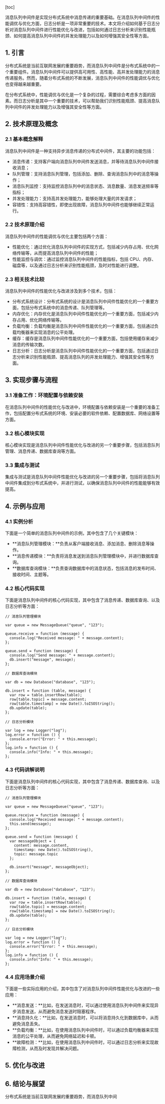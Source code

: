 
[toc]                    
                
                
消息队列中间件是实现分布式系统中消息传递的重要基础。在消息队列中间件的性能调优与优化方面，日志分析是一项非常重要的技术。本文将介绍如何基于日志分析对消息队列中间件进行性能优化与改进，包括如何通过日志分析来识别性能瓶颈、如何提高消息队列中间件的并发处理能力以及如何增强其安全性等方面。

## 1. 引言

分布式系统是当前互联网发展的重要趋势，而消息队列中间件是分布式系统中的一个重要组件。消息队列中间件可以提供高可用性、高性能、高并发处理能力的消息传递服务。然而，随着分布式系统的不断发展，消息队列中间件的性能调优与优化也变得越来越重要。

在分布式系统中，性能调优与优化是一个复杂的过程，需要综合考虑多方面的因素。而日志分析是其中一个重要的技术，可以帮助我们识别性能瓶颈、提高消息队列中间件的并发处理能力以及增强其安全性等方面。

## 2. 技术原理及概念

### 2.1 基本概念解释

消息队列中间件是一种支持异步消息传递的分布式中间件，其主要的功能包括：

- 消息传递：支持客户端向消息队列中间件发送消息，并等待消息队列中间件接收消息；
- 队列管理：支持消息队列管理，包括添加、删除、查询消息队列中的消息等操作；
- 消息队列监控：支持监控消息队列中的消息状态、消息数量、消息发送频率等指标；
- 并发处理能力：支持高并发处理能力，能够处理大量的并发请求；
- 容错性：支持高容错性，即使出现故障，消息队列中间件也能够继续正常运行。

### 2.2 技术原理介绍

消息队列中间件的性能调优与优化主要包括两个方面：

- 性能优化：通过优化消息队列中间件的实现方式，包括减少内存占用、优化网络传输等，从而提高消息队列中间件的性能；
- 性能监控与调优：通过监控消息队列中间件的性能指标，包括 CPU、内存、磁盘等，以及通过日志分析来识别性能瓶颈，及时对性能进行调整。

### 2.3 相关技术比较

消息队列中间件的性能优化与改进涉及到多个技术，包括：

- 分布式系统设计：分布式系统的设计是消息队列中间件性能优化的一个重要方面，包括分布式系统中的消息传递、队列管理等。
- 内存优化：内存优化是消息队列中间件性能优化的一个重要方面，包括减少内存占用、优化网络传输等。
- 负载均衡：负载均衡是消息队列中间件性能优化的一个重要方面，包括通过负载均衡器来实现消息的公平处理。
- 缓存：缓存是消息队列中间件性能优化的一个重要方面，包括使用缓存来减少消息的传输次数。
- 日志分析：日志分析是消息队列中间件性能优化的一个重要方面，包括通过日志分析来识别性能瓶颈、提高消息队列的并发处理能力、增强其安全性等方面。

## 3. 实现步骤与流程

### 3.1 准备工作：环境配置与依赖安装

在消息队列中间件的性能优化与改进中，环境配置与依赖安装是一个重要的准备工作，包括配置分布式系统的环境、安装必要的软件依赖、配置数据库、网络设置等方面。

### 3.2 核心模块实现

核心模块实现是消息队列中间件性能优化与改进的另一个重要步骤，包括消息队列管理、消息传递、数据库查询等方面。

### 3.3 集成与测试

集成与测试是消息队列中间件性能优化与改进的另一个重要步骤，包括将消息队列中间件集成到分布式系统中，并进行测试，以确保消息队列中间件的性能能够有效提高。

## 4. 示例与应用

### 4.1 实例分析

下面是一个简单的消息队列中间件的示例，其中包含了几个关键模块：

- **消息队列管理模块：**负责从客户端接收消息、添加消息、删除消息等操作。
- **消息传递模块：**负责将消息发送到消息队列管理模块中，并进行数据库查询。
- **数据库查询模块：**负责查询数据库中的消息状态，包括消息的发布时间、接收时间、主题等。

### 4.2 核心代码实现

下面是消息队列中间件的核心代码实现，其中包含了消息传递、数据库查询、以及日志分析等方面：

```
// 消息队列管理模块

var queue = new MessageQueue("queue", "123");

queue.receive = function (message) {
  console.log("Received message: " + message.content);
};

queue.send = function (message) {
  console.log("Send message: " + message.content);
  db.insert("message", message);
};

// 数据库查询模块

var db = new Database("database", "123");

db.insert = function (table, message) {
  var row = table.insertRow(table);
  row[table.topic] = message.content;
  row[table.timestamp] = new Date().toISOString();
  db.update(table);
};

// 日志分析模块

var log = new Logger("log");
log.error = function () {
  console.error("Error: " + this.message);
};
log.info = function () {
  console.info("Info: " + this.message);
};
```

### 4.3 代码讲解说明

下面是消息队列中间件的核心代码实现，其中包含了消息传递、数据库查询、以及日志分析等方面：

```
// 消息队列管理模块

var queue = new MessageQueue("queue", "123");

queue.receive = function (message) {
  console.log("Received message: " + message.content);
  this.send(message);
};

queue.send = function (message) {
  var messageObject = {
    content: message.content,
    timestamp: new Date().toISOString(),
    topic: message.topic
  };

  db.insert("message", messageObject);
};

// 数据库查询模块

var db = new Database("database", "123");

db.insert = function (table, message) {
  var row = table.insertRow(table);
  row[table.topic] = message.content;
  row[table.timestamp] = new Date().toISOString();
  db.update(table);
};

// 日志分析模块

var log = new Logger("log");
log.error = function () {
  console.error("Error: " + this.message);
};
log.info = function () {
  console.info("Info: " + this.message);
};
```

### 4.4 应用场景介绍

下面是一些实际应用的介绍，其中包含了对消息队列中间件性能优化与改进的一些应用：

- **消息发送：**比如，在发送消息时，可以通过使用消息队列中间件来实现异步消息发送，从而避免消息发送时阻塞程序。
- **消息持久化：**比如，在发送消息时，可以将消息持久化到数据库中，从而避免消息丢失。
- **负载均衡：**比如，在使用消息队列中间件时，可以通过负载均衡器来实现消息的公平处理，从而避免网络延迟和卡顿。
- **故障检测：**比如，在使用消息队列中间件时，可以通过日志分析来实现故障检测，从而及时发现并解决问题。

## 5. 优化与改进

## 6. 结论与展望

分布式系统是当前互联网发展的重要趋势，而消息队列中间

